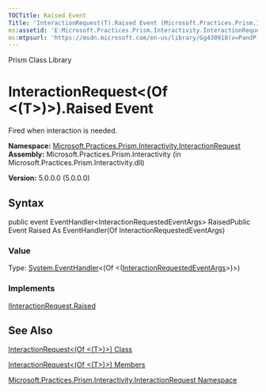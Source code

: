 ```yaml
---
TOCTitle: Raised Event
Title: 'InteractionRequest(T).Raised Event (Microsoft.Practices.Prism.Interactivity.InteractionRequest)'
ms:assetid: 'E:Microsoft.Practices.Prism.Interactivity.InteractionRequest.InteractionRequest\`1.Raised'
ms:mtpsurl: 'https://msdn.microsoft.com/en-us/library/Gg430918(v=PandP.50)'
---
```


Prism Class Library

InteractionRequest&lt;(Of &lt;(T&gt;)&gt;).Raised Event
===========================================================

Fired when interaction is needed.

**Namespace:** [Microsoft.Practices.Prism.Interactivity.InteractionRequest](https://msdn.microsoft.com/n:microsoft.practices.prism.interactivity.interactionrequest)
**Assembly:** Microsoft.Practices.Prism.Interactivity (in Microsoft.Practices.Prism.Interactivity.dll)

**Version:** 5.0.0.0 (5.0.0.0)

## Syntax


public event EventHandler&lt;InteractionRequestedEventArgs&gt; RaisedPublic Event Raised As EventHandler(Of InteractionRequestedEventArgs)
### Value

Type: [System.EventHandler](http://msdn.microsoft.com/en-us/library/db0etb8x)&lt;(Of &lt;([InteractionRequestedEventArgs](https://msdn.microsoft.com/t:microsoft.practices.prism.interactivity.interactionrequest.interactionrequestedeventargs)&gt;)&gt;)
### Implements

[IInteractionRequest.Raised](https://msdn.microsoft.com/e:microsoft.practices.prism.interactivity.interactionrequest.iinteractionrequest.raised)

See Also
--------


[InteractionRequest&lt;(Of &lt;(T&gt;)&gt;) Class](https://msdn.microsoft.com/t:microsoft.practices.prism.interactivity.interactionrequest.interactionrequest%601)

[InteractionRequest&lt;(Of &lt;(T&gt;)&gt;) Members](https://msdn.microsoft.com/allmembers.t:microsoft.practices.prism.interactivity.interactionrequest.interactionrequest%601)

[Microsoft.Practices.Prism.Interactivity.InteractionRequest Namespace](https://msdn.microsoft.com/n:microsoft.practices.prism.interactivity.interactionrequest)
